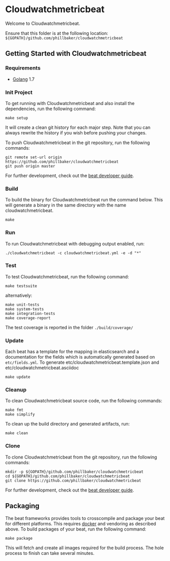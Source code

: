 # Cloudwatchmetricbeat

Welcome to Cloudwatchmetricbeat.

Ensure that this folder is at the following location:
`${GOPATH}/github.com/phillbaker/cloudwatchmetricbeat`

## Getting Started with Cloudwatchmetricbeat

### Requirements

* [Golang](https://golang.org/dl/) 1.7

### Init Project
To get running with Cloudwatchmetricbeat and also install the
dependencies, run the following command:

```
make setup
```

It will create a clean git history for each major step. Note that you can always rewrite the history if you wish before pushing your changes.

To push Cloudwatchmetricbeat in the git repository, run the following commands:

```
git remote set-url origin https://github.com/phillbaker/cloudwatchmetricbeat
git push origin master
```

For further development, check out the [beat developer guide](https://www.elastic.co/guide/en/beats/libbeat/current/new-beat.html).

### Build

To build the binary for Cloudwatchmetricbeat run the command below. This will generate a binary
in the same directory with the name cloudwatchmetricbeat.

```
make
```


### Run

To run Cloudwatchmetricbeat with debugging output enabled, run:

```
./cloudwatchmetricbeat -c cloudwatchmetricbeat.yml -e -d "*"
```


### Test

To test Cloudwatchmetricbeat, run the following command:

```
make testsuite
```

alternatively:
```
make unit-tests
make system-tests
make integration-tests
make coverage-report
```

The test coverage is reported in the folder `./build/coverage/`

### Update

Each beat has a template for the mapping in elasticsearch and a documentation for the fields
which is automatically generated based on `etc/fields.yml`.
To generate etc/cloudwatchmetricbeat.template.json and etc/cloudwatchmetricbeat.asciidoc

```
make update
```


### Cleanup

To clean  Cloudwatchmetricbeat source code, run the following commands:

```
make fmt
make simplify
```

To clean up the build directory and generated artifacts, run:

```
make clean
```


### Clone

To clone Cloudwatchmetricbeat from the git repository, run the following commands:

```
mkdir -p ${GOPATH}/github.com/phillbaker/cloudwatchmetricbeat
cd ${GOPATH}/github.com/phillbaker/cloudwatchmetricbeat
git clone https://github.com/phillbaker/cloudwatchmetricbeat
```


For further development, check out the [beat developer guide](https://www.elastic.co/guide/en/beats/libbeat/current/new-beat.html).


## Packaging

The beat frameworks provides tools to crosscompile and package your beat for different platforms. This requires [docker](https://www.docker.com/) and vendoring as described above. To build packages of your beat, run the following command:

```
make package
```

This will fetch and create all images required for the build process. The hole process to finish can take several minutes.
